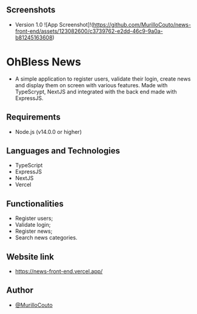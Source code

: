 
## Screenshots

- Version 1.0
![App Screenshot]!(https://github.com/MurilloCouto/news-front-end/assets/123082600/c3739762-e2dd-46c9-9a0a-b81245163608)


# OhBless News 

- A simple application to register users, validate their login, create news and display them on screen with various features. Made with TypeScrypt, NextJS and integrated with the back end made with ExpressJS.


## Requirements

- Node.js (v14.0.0 or higher)
  
## Languages ​​and Technologies

- TypeScript
- ExpressJS
- NextJS
- Vercel
  
## Functionalities

- Register users;
- Validate login;
- Register news;
- Search news categories.
  
## Website link 

- https://news-front-end.vercel.app/

## Author

- [@MurilloCouto](https://www.github.com/MurilloCouto)
